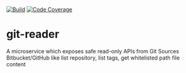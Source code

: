 [![Build](https://travis-ci.com/skhatri/git-reader.svg?branch=master)](https://travis-ci.com/github/skhatri/git-reader)
[![Code Coverage](https://img.shields.io/codecov/c/github/skhatri/git-reader/master.svg)](https://codecov.io/github/skhatri/git-reader?branch=master)

# git-reader
A microservice which exposes safe read-only APIs from Git Sources Bitbucket/GitHub like list repository, list tags, get whitelisted path file content
